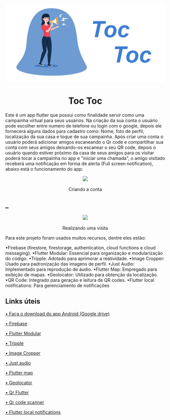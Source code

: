 <p align="center">
  <img width="600" src="Media git/capa.jpg">
</p>
<h1 align="center">Toc Toc</h1>

Este é um app flutter que possui como finalidade servir como uma campainha virtual para seus usuários. Na criação da sua conta o usuário pode escolher entre numero de telefone ou login com o google, depois ele fornecerá alguns dados para cadastro como: Nome, foto de perfil, localização da sua casa e toque de sua campainha. Após criar uma conta o usuário poderá adicionar amigos escaneando o Qr code e compartilhar sua conta com seus amigos deixando-os escanear o seu QR code, depois o usuário quando estiver próximo da casa de seus amigos para os visitar poderá tocar a campainha no app e "iniciar uma chamada", o amigo visitado receberá uma notificação em forma de alerta (Full screen notification), abaixo está o funcionamento do app:

<p align="center">
  <img width="250" src="Media git/android.gif">
</p>
<p align="center">Criando a conta</p>
<h2>_</h2>
<p align="center">
  <img width="600" src="Media git/site.gif">
</p>
<p align="center">Realizando uma visita</p>

Para este projeto foram usados muitos recursos, dentre eles estão: 

•Firebase (firestore, firestorage, authentication, cloud functions e cloud messaging).
•Flutter Modular: Essencial para organização e modularização do código.
•Tripple: Adotado para aprimorar a reatividade.
•Image Cropper: Usado para padronização das imagens de perfil.
•Just Audio: Implementado para reprodução de áudio.
•Flutter Map: Empregado para exibição de mapas.
•Geolocator: Utilizado para obtenção da localização.
•QR Code: Integrado para geração e leitura de QR codes.
•Flutter local notifications: Para gerenciamento de notificações

<h2>Links úteis</h2>
<p><a href="">• Faça o download do app Android (Google drive)</a></p>
<p><a href="https://firebase.google.com/?hl=pt-br">• Firebase </a></p>
<p><a href="https://modular.flutterando.com.br/docs/intro/">• Flutter Modular</a></p>
<p><a href="https://triple.flutterando.com.br">• Tripple</a></p>
<p><a href="https://pub.dev/packages/image_cropper">• Image Cropper</a></p>
<p><a href="https://pub.dev/packages/just_audio">• Just audio</a></p>
<p><a href="https://pub.dev/packages/flutter_map">• Flutter map</a></p>
<p><a href="https://pub.dev/packages/geolocator">• Geolocator</a></p>
<p><a href="https://pub.dev/packages/qr_flutter">• Qr Flutter</a></p>
<p><a href="https://pub.dev/packages/qr_code_scanner">• Qr code scanner</a></p>
<p><a href="https://pub.dev/packages/flutter_local_notifications">• Flutter local notifications</a></p>




